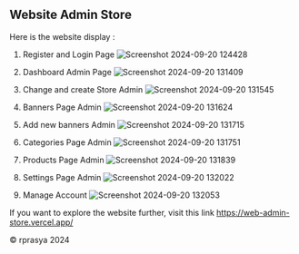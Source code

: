 ## Website Admin Store

Here is the website display :

1. Register and Login Page
![Screenshot 2024-09-20 124428](https://github.com/user-attachments/assets/0388b5b4-11fc-4d92-b4d4-e4a0416899c6)

2. Dashboard Admin Page
![Screenshot 2024-09-20 131409](https://github.com/user-attachments/assets/cb11a5c8-068d-4b72-9ebb-a60b865dc772)

3. Change and create Store Admin
![Screenshot 2024-09-20 131545](https://github.com/user-attachments/assets/4d840087-dbc9-4a51-ae8c-8fb982a7c8c4)

4. Banners Page Admin
![Screenshot 2024-09-20 131624](https://github.com/user-attachments/assets/85beecb7-72c5-4f80-8548-5ff1d812fe9a)

5. Add new banners Admin
![Screenshot 2024-09-20 131715](https://github.com/user-attachments/assets/8e752322-30d3-4964-bc01-fa4ec1e804aa)

6. Categories Page Admin
![Screenshot 2024-09-20 131751](https://github.com/user-attachments/assets/d6288bd1-1c84-455d-9d28-d90317dad514)

7. Products Page Admin
![Screenshot 2024-09-20 131839](https://github.com/user-attachments/assets/70feb814-2140-436a-8337-06cbbb3b39b4)

8. Settings Page Admin
![Screenshot 2024-09-20 132022](https://github.com/user-attachments/assets/a073b11d-aad1-440e-a21e-bf84b1ffb523)

9. Manage Account
![Screenshot 2024-09-20 132053](https://github.com/user-attachments/assets/a85287a5-5ba2-4b9e-9b48-324993d48b31)

If you want to explore the website further, visit this link https://web-admin-store.vercel.app/

©️ rprasya 2024
